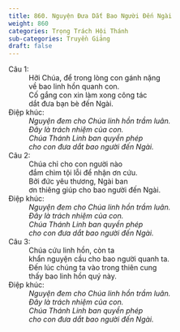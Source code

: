 ```yaml
---
title: 860. Nguyện Đưa Dắt Bao Người Đến Ngài
weight: 860
categories: Trọng Trách Hội Thánh
sub-categories: Truyền Giảng
draft: false
---
```

<dl><dt>Câu 1:</dt><dd data-verse="1">Hỡi Chúa, để trong lòng con gánh nặng <br/>về bao linh hồn quanh con. <br/>Cố gắng con xin làm xong công tác <br/>dắt đưa bạn bè đến Ngài. </dd><dt>Điệp khúc:</dt><dd data-chorus="1"><em>Nguyện đem cho Chúa linh hồn trầm luân. <br/>Đây là trách nhiệm của con. <br/>Chúa Thánh Linh ban quyền phép <br/>cho con đưa dắt bao người đến Ngài. </em></dd><dt>Câu 2:</dt><dd data-verse="2">Chúa chỉ cho con người nào <br/>đắm chìm tội lỗi để nhận ơn cứu. <br/>Bởi đức yêu thương, Ngài ban <br/>ơn thiêng giúp cho bao người đến Ngài. </dd><dt>Điệp khúc:</dt><dd data-chorus="1"><em>Nguyện đem cho Chúa linh hồn trầm luân. <br/>Đây là trách nhiệm của con. <br/>Chúa Thánh Linh ban quyền phép <br/>cho con đưa dắt bao người đến Ngài. </em></dd><dt>Câu 3:</dt><dd data-verse="3">Chúa cứu linh hồn, còn ta <br/>khẩn nguyện cầu cho bao người quanh ta. <br/>Đến lúc chúng ta vào trong thiên cung <br/>thấy bao linh hồn quý này. </dd><dt>Điệp khúc:</dt><dd data-chorus="1"><em>Nguyện đem cho Chúa linh hồn trầm luân. <br/>Đây là trách nhiệm của con. <br/>Chúa Thánh Linh ban quyền phép <br/>cho con đưa dắt bao người đến Ngài. </em></dd></dl>
